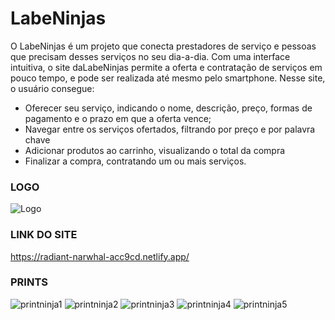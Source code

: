 # LabeNinjas


O LabeNinjas é um projeto que conecta prestadores de serviço e pessoas que precisam desses serviços no seu dia-a-dia. Com uma interface intuitiva, o site daLabeNinjas permite a oferta e contratação de serviços em pouco tempo, e pode ser realizada até mesmo pelo smartphone. Nesse site, o usuário consegue: 

- Oferecer seu serviço, indicando o nome, descrição, preço, formas de pagamento e o prazo em que a oferta vence;
- Navegar entre os serviços ofertados, filtrando por preço e por palavra chave
- Adicionar produtos ao carrinho, visualizando o total da compra
- Finalizar a compra, contratando um ou mais serviços.

### LOGO

![Logo](https://user-images.githubusercontent.com/72119120/169958784-ef4a0faa-017d-4dca-9cf4-9efcd222f7d8.png)


### LINK DO SITE

https://radiant-narwhal-acc9cd.netlify.app/

### PRINTS

![printninja1](https://user-images.githubusercontent.com/72119120/169958223-c07da651-0d2b-48e4-a6f8-3fdcd25fc9bb.PNG)
![printninja2](https://user-images.githubusercontent.com/72119120/169958360-8237d5f7-e362-409e-8bae-763679b24451.PNG)
![printninja3](https://user-images.githubusercontent.com/72119120/169958445-7b05c269-426b-4b9d-82db-551f11357efd.PNG)
![printninja4](https://user-images.githubusercontent.com/72119120/169958530-ee6b209a-1079-485f-a614-55c5cba15bd2.PNG)
![printninja5](https://user-images.githubusercontent.com/72119120/169958583-3d8d967d-701d-45b9-bd14-66980eb0fd6d.PNG)




